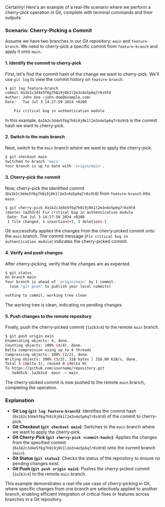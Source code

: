 Certainly! Here's an example of a real-life scenario where we perform a cherry-pick operation in Git, complete with terminal commands and their outputs:

### Scenario: Cherry-Picking a Commit

Assume we have two branches in our Git repository: `main` and `feature-branch`. We need to cherry-pick a specific commit from `feature-branch` and apply it onto `main`.

#### 1. Identify the commit to cherry-pick

First, let's find the commit hash of the change we want to cherry-pick. We'll use `git log` to view the commit history on `feature-branch`.

```bash
$ git log feature-branch
commit 0a1b2c3d4e5f6g7h8i9j0k1l2m3n4o5p6q7r8s9t0
Author: John Doe <john.doe@example.com>
Date:   Tue Jul 3 14:27:59 2024 +0200

    Fix critical bug in authentication module
```

In this example, `0a1b2c3d4e5f6g7h8i9j0k1l2m3n4o5p6q7r8s9t0` is the commit hash we want to cherry-pick.

#### 2. Switch to the main branch

Next, switch to the `main` branch where we want to apply the cherry-pick.

```bash
$ git checkout main
Switched to branch 'main'
Your branch is up to date with 'origin/main'.
```

#### 3. Cherry-pick the commit

Now, cherry-pick the identified commit (`0a1b2c3d4e5f6g7h8i9j0k1l2m3n4o5p6q7r8s9t0`) from `feature-branch` into `main`.

```bash
$ git cherry-pick 0a1b2c3d4e5f6g7h8i9j0k1l2m3n4o5p6q7r8s9t0
[master 1a2b3c4] Fix critical bug in authentication module
 Date: Tue Jul 3 14:27:59 2024 +0200
 1 file changed, 1 insertion(+), 1 deletion(-)
```

Git successfully applies the changes from the cherry-picked commit onto the `main` branch. The commit message (`Fix critical bug in authentication module`) indicates the cherry-picked commit.

#### 4. Verify and push changes

After cherry-picking, verify that the changes are as expected.

```bash
$ git status
On branch main
Your branch is ahead of 'origin/main' by 1 commit.
  (use "git push" to publish your local commits)

nothing to commit, working tree clean
```

The working tree is clean, indicating no pending changes.

#### 5. Push changes to the remote repository

Finally, push the cherry-picked commit (`1a2b3c4`) to the remote `main` branch.

```bash
$ git push origin main
Enumerating objects: 4, done.
Counting objects: 100% (4/4), done.
Delta compression using up to 4 threads
Compressing objects: 100% (2/2), done.
Writing objects: 100% (3/3), 318 bytes | 318.00 KiB/s, done.
Total 3 (delta 1), reused 0 (delta 0)
To https://github.com/username/repository.git
   3a4b5c6..1a2b3c4  main -> main
```

The cherry-picked commit is now pushed to the remote `main` branch, completing the operation.

### Explanation

- **Git Log (`git log feature-branch`)**: Identifies the commit hash (`0a1b2c3d4e5f6g7h8i9j0k1l2m3n4o5p6q7r8s9t0`) of the commit to cherry-pick.
- **Git Checkout (`git checkout main`)**: Switches to the `main` branch where we want to apply the cherry-pick.
- **Git Cherry-Pick (`git cherry-pick <commit-hash>`)**: Applies the changes from the specified commit (`0a1b2c3d4e5f6g7h8i9j0k1l2m3n4o5p6q7r8s9t0`) onto the current branch (`main`).
- **Git Status (`git status`)**: Checks the status of the repository to ensure no pending changes exist.
- **Git Push (`git push origin main`)**: Pushes the cherry-picked commit (`1a2b3c4`) to the remote `main` branch.

This example demonstrates a real-life use case of cherry-picking in Git, where specific changes from one branch are selectively applied to another branch, enabling efficient integration of critical fixes or features across branches in a Git repository.